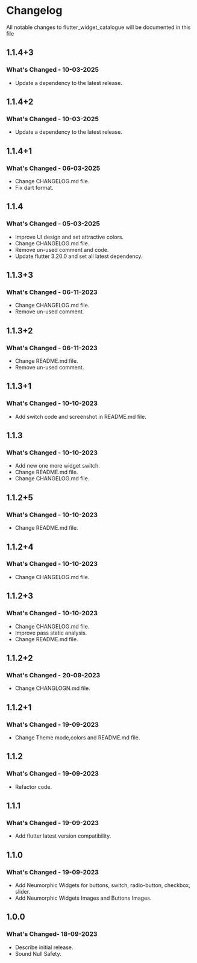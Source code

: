 # Changelog

All notable changes to flutter_widget_catalogue will be documented in this file

## 1.1.4+3
### What's Changed - 10-03-2025

- Update a dependency to the latest release.

## 1.1.4+2
### What's Changed - 10-03-2025

- Update a dependency to the latest release.

## 1.1.4+1
### What's Changed - 06-03-2025

- Change CHANGELOG.md file.
- Fix dart format.

## 1.1.4
### What's Changed - 05-03-2025

- Improve UI design and set attractive colors.
- Change CHANGELOG.md file.
- Remove un-used comment and code.
- Update flutter 3.20.0 and set all latest dependency.

## 1.1.3+3
### What's Changed - 06-11-2023

- Change CHANGELOG.md file.
- Remove un-used comment.

## 1.1.3+2
### What's Changed - 06-11-2023

- Change README.md file.
- Remove un-used comment.

## 1.1.3+1
### What's Changed - 10-10-2023

- Add switch code and screenshot in README.md file.

## 1.1.3
### What's Changed - 10-10-2023

- Add new one more widget switch.
- Change README.md file.
- Change CHANGELOG.md file.

## 1.1.2+5
### What's Changed - 10-10-2023

- Change README.md file.

## 1.1.2+4
### What's Changed - 10-10-2023

- Change CHANGELOG.md file.

## 1.1.2+3
### What's Changed - 10-10-2023

- Change CHANGELOG.md file.
- Improve pass static analysis.
- Change README.md file.

## 1.1.2+2
### What's Changed - 20-09-2023

- Change CHANGLOGN.md file.

## 1.1.2+1
### What's Changed - 19-09-2023

- Change Theme mode,colors and README.md file.

## 1.1.2
### What's Changed - 19-09-2023

- Refactor code.

## 1.1.1
### What's Changed - 19-09-2023

- Add flutter latest version compatibility.

## 1.1.0
### What's Changed - 19-09-2023

- Add Neumorphic Widgets for buttons, switch, radio-button, checkbox, slider.
- Add Neumorphic Widgets Images and Buttons Images.

## 1.0.0
### What's Changed- 18-09-2023

- Describe initial release.
- Sound Null Safety.